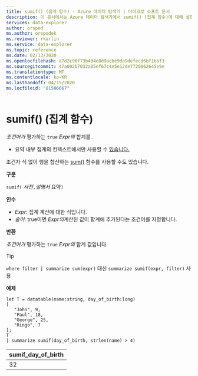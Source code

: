 ```yaml
---
title: sumif() (집계 함수) - Azure 데이터 탐색기 | 마이크로 소프트 문서
description: 이 문서에서는 Azure 데이터 탐색기에서 sumif() (집계 함수)에 대해 설명합니다.
services: data-explorer
author: orspod
ms.author: orspodek
ms.reviewer: rkarlin
ms.service: data-explorer
ms.topic: reference
ms.date: 02/13/2020
ms.openlocfilehash: a7d2c96f73b404e8d9acbe9da9defecd6bf1bbf3
ms.sourcegitcommit: 47a002b7032a05ef67c4e5e12de7720062645e9e
ms.translationtype: MT
ms.contentlocale: ko-KR
ms.lasthandoff: 04/15/2020
ms.locfileid: "81506667"
---
```

# <a name="sumif-aggregation-function"></a>sumif() (집계 함수)

*조건어가* 평가하는 `true` *Expr의* 합계를 .

* 요약 내부 집계의 컨텍스트에서만 사용할 수 [있습니다.](summarizeoperator.md)

조건자 식 없이 행을 합산하는 [sum()](sum-aggfunction.md) 함수를 사용할 수도 있습니다.

**구문**

`sumif(` *사전*`,`*설명서* 요약`)`

**인수**

* *Expr*: 집계 계산에 대한 식입니다. 
* *술어*: true이면 *Expr의*계산된 값이 합계에 추가된다는 조건어를 지정합니다. 

**반환**

*조건어가* 평가하는 `true` *Expr의* 합계 값입니다.

> [!TIP]
> `where filter | summarize sum(expr)` 대신 `summarize sumif(expr, filter)` 사용

**예제**

```kusto
let T = datatable(name:string, day_of_birth:long)
[
   "John", 9,
   "Paul", 18,
   "George", 25,
   "Ringo", 7
];
T
| summarize sumif(day_of_birth, strlen(name) > 4)
```

|sumif_day_of_birth|
|----|
|32|
